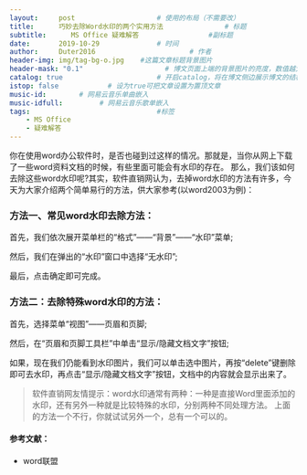 ```yaml
---
layout:     post   				    # 使用的布局（不需要改）
title:      巧妙去除Word水印的两个实用方法 				# 标题 
subtitle:      MS Office 疑难解答                 #副标题
date:       2019-10-29 				# 时间
author:     Duter2016 						# 作者
header-img: img/tag-bg-o.jpg 	#这篇文章标题背景图片
header-mask: "0.1"                    # 博文页面上端的背景图片的亮度，数值越大越黑暗
catalog: true 						# 开启catalog，将在博文侧边展示博文的结构
istop: false            # 设为true可把文章设置为置顶文章
music-id:        # 网易云音乐单曲嵌入
music-idfull:         # 网易云音乐歌单嵌入
tags:								#标签
    - MS Office
    - 疑难解答
---
```


你在使用word办公软件时，是否也碰到过这样的情况。那就是，当你从网上下载了一些word资料文档的时候，有些里面可能会有水印的存在。
那么，我们该如何去除这些word水印呢?其实，软件直销网认为，去掉word水印的方法有许多，今天为大家介绍两个简单易行的方法，供大家参考(以word2003为例)：

### 方法一、常见word水印去除方法：

首先，我们依次展开菜单栏的“格式”——“背景”——“水印”菜单;

然后，我们在弹出的“水印”窗口中选择“无水印”;

最后，点击确定即可完成。

### 方法二：去除特殊word水印的方法：

首先，选择菜单“视图”——页眉和页脚;

然后，在“页眉和页脚工具栏”中单击“显示/隐藏文档文字”按钮;

如果，现在我们仍能看到水印图片，我们可以单击选中图片，再按“delete”键删除即可去水印，再点击“显示/隐藏文档文字”按钮，文档中的内容就会显示出来了。

> 软件直销网友情提示：word水印通常有两种：一种是直接Word里面添加的水印，还有另外一种就是比较特殊的水印，分别两种不同处理方法。
上面的方法一个不行，你就试试另外一个，总有一个可以的。

#### 参考文献：
+ word联盟
